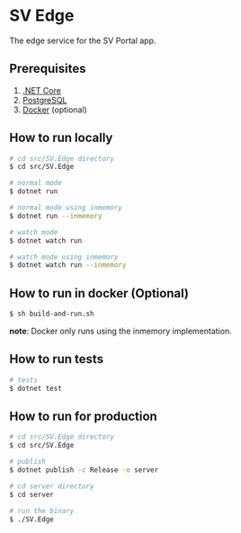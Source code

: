 # SV Edge

The edge service for the SV Portal app.

## Prerequisites

1. [.NET Core](https://dotnet.microsoft.com/en-us/download)
2. [PostgreSQL](https://www.postgresql.org/download/)
3. [Docker](https://docs.docker.com/get-docker/) (optional)

## How to run locally

```bash
# cd src/SV.Edge directory
$ cd src/SV.Edge

# normal mode
$ dotnet run

# normal mode using inmemory
$ dotnet run --inmemory

# watch mode
$ dotnet watch run

# watch mode using inmemory
$ dotnet watch run --inmemory
```

## How to run in docker (Optional)

```bash
$ sh build-and-run.sh
```

**note**: Docker only runs using the inmemory implementation.

## How to run tests

```bash
# tests
$ dotnet test
```

## How to run for production

```bash
# cd src/SV.Edge directory
$ cd src/SV.Edge

# publish
$ dotnet publish -c Release -o server

# cd server directory
$ cd server

# run the binary
$ ./SV.Edge
```
